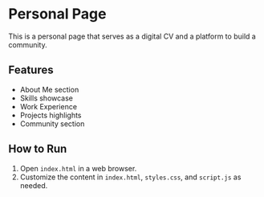 # Personal Page

This is a personal page that serves as a digital CV and a platform to build a community.

## Features
- About Me section
- Skills showcase
- Work Experience
- Projects highlights
- Community section

## How to Run
1. Open `index.html` in a web browser.
2. Customize the content in `index.html`, `styles.css`, and `script.js` as needed.
